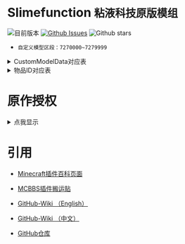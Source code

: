 # Slimefunction   `粘液科技原版模组`

![目前版本](https://img.shields.io/github/v/release/Dubhe-Development-Team/Slimefunction?include_prereleases)
[![Github Issues](https://img.shields.io/github/issues/Dubhe-Development-Team/Slimefunction.svg?style=popout)](https://github.com/Dubhe-Development-Team/Slimefunction/issues)
![Github stars](https://img.shields.io/github/stars/Dubhe-Development-Team/Slimefunction.svg)

* `自定义模型区段：7270000~7279999`

<details>
<summary>CustomModelData对应表</summary>

| CustomModelData | 物品名称 |
| ------- | ---------- |
| 7270001 | 奶奶的拐杖 |
| 7270002 | 爷爷的拐杖 |
| 7270003 | 冰封之弓 |
| 7270004 | 爆炸镐 |
</details>

<details>
<summary>物品ID对应表</summary>

| 物品ID | 物品名称 |
| ------- | ---------- |
| grandmas_walking_stick | 奶奶的拐杖 |
| grandpas_walking_stick | 爷爷的拐杖 |
| icy_bow | 冰封之弓 |
| explosive_pickaxe | 爆炸镐 |
</details>


# 原作授权

<details>
<summary>点我显示</summary>

![授权](./授权.jpg)
</details>

# 引用

* [Minecraft插件百科页面](https://mineplugin.org/SlimeFun4 "Minecraft插件百科页面")

* [MCBBS插件搬运贴](https://www.mcbbs.net/forum.php?mod=viewthread&tid=827594 "MCBBS插件搬运贴")

* [GitHub-Wiki （English）](https://github.com/TheBusyBiscuit/Slimefun4/wiki "GitHub-Wiki（English）")

* [GitHub-Wiki （中文）](https://github.com/StarWishsama/Slimefun4/wiki "GitHub-Wiki（中文）")

* [GitHub仓库](https://github.com/StarWishsama/Slimefun4 "GitHub仓库")
